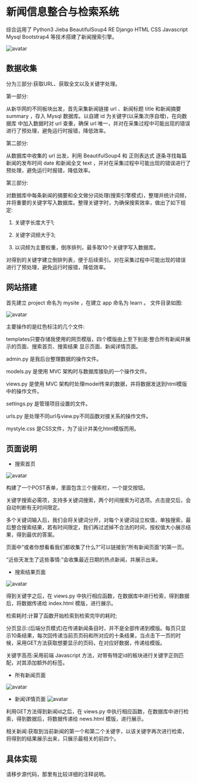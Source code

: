 # 新闻信息整合与检索系统

综合运用了 Python3 Jieba BeautifulSoup4 RE Django HTML CSS Javascript Mysql Bootstrap4 等技术搭建了新闻搜索引擎。

![avatar](./pic/main-page.png)

## 数据收集

分为三部分:获取URL、获取全文以及关键字处理。 

第一部分:

从新华网的不同板块出发，首先采集新闻链接 url 、新闻标题 title 和新闻摘要 summary ，存入 Mysql 数据库。以自建 id 为关键字(以采集次序自增)，在向数据库 中加入数据时对 url 查重，确保 url 唯一，并对在采集过程中可能出现的错误进行了预处理，避免运行时报错，降低效率。

第二部分:

从数据库中收集的 url 出发，利用 BeautifulSoup4 和 正则表达式 逐条寻找每篇新闻的发布时间 date 和新闻全文 text ，并对在采集过程中可能出现的错误进行了预处理，避免运行时报错，降低效率。

第三部分:

对数据库中每条新闻的摘要和全文做分词处理(搜索引擎模式)，整理并统计词频，并将重要的关键字写入数据库。整理关键字时，为确保搜索效率，做出了如下规定:

1. 关键字长度大于1;

2. 关键字词频大于3;

3. 以词频为主要权重，倒序排列，最多取10个关键字写入数据库。

对得到的关键字建立倒排列表，便于后续索引。对在采集过程中可能出现的错误 进行了预处理，避免运行时报错，降低效率。


## 网站搭建

首先建立 project 命名为 mysite ，在建立 app 命名为 learn 。 文件目录如图:

![avatar](./pic/file-structure.png)

主要操作的是红色标注的几个文件:

templates只要存储我使用的网页模版，四个模版由上至下别是:整合所有新闻并展示的页面、搜索首页、搜索结果 显示页面、新闻详情页面。

admin.py 是我后台整理数据的操作文件。

models.py 是使用 MVC 架构时与数据库接轨的一个操作文件。

views.py 是使用 MVC 架构时处理model传来的数据，并将数据发送到html模版中的操作文件。

settings.py 是管理项目设置的文件。

urls.py 是处理不同url与view.py不同函数对接关系的操作文件。

mystyle.css 是CSS文件，为了设计并美化html模版而用。

## 页面说明

- 搜索首页

![avatar](./pic/main-page.png)

构建了一个POST表单，里面包含三个搜索栏，一个提交按钮。

关键字搜索必需项，支持多关键词搜索，两个时间搜索为可选项。点击提交后，会自动判断有无时间限定。

多个关键词输入后，我们会将关键词分开，对每个关键词设立权值，单独搜索，最后整合搜索结果，若有时间限定，我们再过滤掉不合法的时间，按权值大小展示结果，得到最优的答案。

页面中“或者你想看看我们都收集了什么?”可以链接到“所有新闻页面”的第一页。

“近些天发生了这些事情:”会收集最近日期的热点新闻，并展示出来。

- 搜索结果页面

![avatar](./pic/search-result.png)

得到关键字之后，在 views.py 中执行相应函数，在数据库中进行检索，得到数据后，将数据传递给 index.html 模版，进行展示。

检索耗时:计算了函数开始检索到检索完毕的耗时;

分页显示:(后端分页模式)在传递新闻条目时，并不是全部传递到模版。每页只显示10条结果，每次回传递当前页页码和所对应的十条结果，当点击下一页的时候，采用GET方法获取想要显示的页码，在对应好数据，传递给模版。

关键字高亮:采用前端 Javascript 方法，对带有特定id的板块进行关键字正则匹配，对其添加额外的标签。

- 所有新闻页面

![avatar](./pic/all-news.png)

- 新闻详情页面
![avatar](./pic/news-page.png)

利用GET方法得到新闻id之后，在 views.py 中执行相应函数，在数据库中进行检索，得到数据后，将数据传递给 news.html 模版，进行展示。

相关新闻:获取到当前新闻的第一个和第二个关键字，以该关键字再次进行检索，将得到的结果展示出来，只展示最相关的前四个。

## 具体实现

请移步源代码，那里有比较详细的注释说明。
